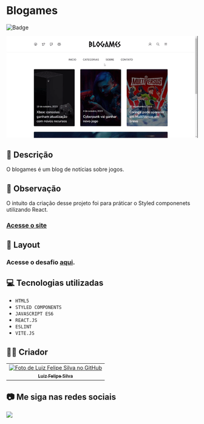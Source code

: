 # Blogames

![Badge](http://img.shields.io/static/v1?label=STATUS&message=CONCLUIDO&color=GREEN&style=for-the-badge)

<img src="https://github.com/luizfelipe9627/blogames/blob/main/src/assets/img/apresentacao.gif" alt="Apresentação do Blogames">

## 📄 Descrição

O blogames é um blog de notícias sobre jogos.

## 📑 Observação

O intuito da criação desse projeto foi para práticar o Styled componenets utilizando React.

### <a href="https://luizfelipe9627-steam-redesign.netlify.app">Acesse o site</a>

## 🎨 Layout

### Acesse o desafio <a href="https://www.figma.com/file/Yb9IBH56g7T1hdIyZ3BMNO/Desafios---Codel%C3%A2ndia?type=design&node-id=210567-3773&mode=design&t=KyRRbJ8ZTKwxhr38-4">aqui</a>.

## 💻 Tecnologias utilizadas

- `HTML5`
- `STYLED COMPONENTS`
- `JAVASCRIPT ES6`
- `REACT.JS`
- `ESLINT`
- `VITE.JS`

## 🧑‍💻 Criador

<table>
  <tr>
    <td align="center">
      <a href="https://github.com/luizfelipe9627">
        <img src="https://github.com/luizfelipe9627.png" width="100px;" alt="Foto de Luiz Felipe Silva no GitHub"/><br>
        <sub>
          <b>Luiz Felipe Silva</b>
        </sub>
      </a>
    </td>
  </tr>
</table>

## 📷 Me siga nas redes sociais<br>

<p align="left">
  <a href="https://www.linkedin.com/in/luizfelipe9627/" target="_blank"><img src="https://img.shields.io/badge/-LinkedIn-%230077B5?style=for-the-badge&logo=linkedin&logoColor=white"></a>
</p>
